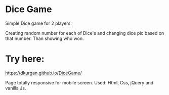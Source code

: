 # Dice Game
Simple Dice game for 2 players. 

Creating random number for each of Dice's and changing dice pic based on that number.
Than showing who won.

# Try here:  
https://dkurgan.github.io/DiceGame/

Page totally responsive for mobile screen. 
Used: Html, Css, jQuery and vanilla Js. 
